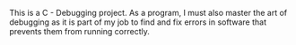 This is a C - Debugging project.
As a program, I must also master the art of debugging as it is part of my job to find and fix errors in software that prevents them from running correctly.
